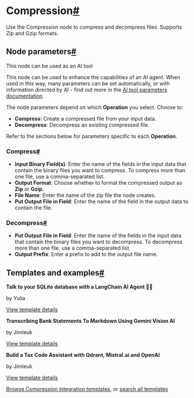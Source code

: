 [](https://github.com/n8n-io/n8n-docs/edit/main/docs/integrations/builtin/core-nodes/n8n-nodes-base.compression.md "Edit this page")

# Compression[#](#compression "Permanent link")

Use the Compression node to compress and decompress files. Supports Zip and Gzip formats.

## Node parameters[#](#node-parameters "Permanent link")

This node can be used as an AI tool

This node can be used to enhance the capabilities of an AI agent. When used in this way, many parameters can be set automatically, or with information directed by AI - find out more in the [AI tool parameters documentation](../../../../advanced-ai/examples/using-the-fromai-function/).

The node parameters depend on which **Operation** you select. Choose to:

*   **Compress**: Create a compressed file from your input data.
*   **Decompress**: Decompress an existing compressed file.

Refer to the sections below for parameters specific to each **Operation**.

### Compress[#](#compress "Permanent link")

*   **Input Binary Field(s)**: Enter the name of the fields in the input data that contain the binary files you want to compress. To compress more than one file, use a comma-separated list.
*   **Output Format**: Choose whether to format the compressed output as **Zip** or **Gzip**.
*   **File Name**: Enter the name of the zip file the node creates.
*   **Put Output File in Field**: Enter the name of the field in the output data to contain the file.

### Decompress[#](#decompress "Permanent link")

*   **Put Output File in Field**: Enter the name of the fields in the input data that contain the binary files you want to decompress. To decompress more than one file, use a comma-separated list.
*   **Output Prefix**: Enter a prefix to add to the output file name.

## Templates and examples[#](#templates-and-examples "Permanent link")

**Talk to your SQLite database with a LangChain AI Agent 🧠💬**

by Yulia

[View template details](https://n8n.io/workflows/2292-talk-to-your-sqlite-database-with-a-langchain-ai-agent/)

**Transcribing Bank Statements To Markdown Using Gemini Vision AI**

by Jimleuk

[View template details](https://n8n.io/workflows/2421-transcribing-bank-statements-to-markdown-using-gemini-vision-ai/)

**Build a Tax Code Assistant with Qdrant, Mistral.ai and OpenAI**

by Jimleuk

[View template details](https://n8n.io/workflows/2341-build-a-tax-code-assistant-with-qdrant-mistralai-and-openai/)

[Browse Compression integration templates](https://n8n.io/integrations/compression/), or [search all templates](https://n8n.io/workflows/)